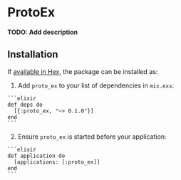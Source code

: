 # ProtoEx

**TODO: Add description**

## Installation

If [available in Hex](https://hex.pm/docs/publish), the package can be installed as:

  1. Add `proto_ex` to your list of dependencies in `mix.exs`:

    ```elixir
    def deps do
      [{:proto_ex, "~> 0.1.0"}]
    end
    ```

  2. Ensure `proto_ex` is started before your application:

    ```elixir
    def application do
      [applications: [:proto_ex]]
    end
    ```


